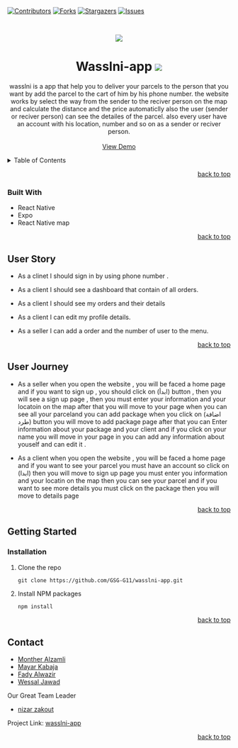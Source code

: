 <div id="top"></div>

[![Contributors][contributors-shield]][contributors-url]
[![Forks][forks-shield]][forks-url]
[![Stargazers][stars-shield]][stars-url]
[![Issues][issues-shield]][issues-url]


<!-- PROJECT LOGO -->
<br />
<div align="center">
    
![](https://i.imgur.com/CcZ37mM.png)

# Wasslni-app ![](https://i.imgur.com/5LJC22h.gif)

  <p align="center">
wasslni is a app that help you to deliver your parcels to the person that you want by add the parcel to the cart of him by his phone number. 
the website works by select the way from the sender to the reciver person on the map and calculate the distance and the price automaticlly also the user (sender or reciver person) can see the detailes of the parcel.
also every user have an account with his location, number and so on as a sender or reciver person.
    <br />
    <br />
        <a href=" https://expo.dev/@mkhatib/wasslni?fbclid=IwAR0mq1WgJVPjfw4WzYZlDosXXsHTtwFQoDSi_9aakjLxCvShReMnxLMGUg8">View Demo</a>
          <br />

  </p>
</div>



<!-- TABLE OF CONTENTS -->
<details>
  <summary>Table of Contents</summary>
  <ol>
    <li>
      <a href="#about-the-project">About The Project</a>
      <ul>
        <li><a href="#built-with">Built With</a></li>
        <li><a href="#user-journey">User Journey</a></li>
        <li><a href="#user-stories">User Stories</a></li>
      </ul>
    </li>
    <li>
      <a href="#getting-started">Getting Started</a>
      <ul>
        <li><a href="#prerequisites">Prerequisites</a></li>
        <li><a href="#installation">Installation</a></li>
      </ul>
    </li>
    <li><a href="#contact">Contact</a></li>
    <li><a href="#data-base">Database Schema</a></li>
  </ol>
</details>

<p align="right"><a href="#top">back to top</a></p>



### Built With 

* React Native
* Expo
* React Native map 




<p align="right"><a href="#top">back to top</a></p>

## User Story
- As a clinet I should sign in by using phone number .
- As a client I  should see a dashboard that contain of all orders.
- As a client I should see my orders and their details
- As a client I can edit my profile details.

- As a seller I can add a order and the number of user to the menu.


<p align="right"><a href="#top">back to top</a></p>

## User Journey

- As a seller when you open the website , you will be faced a home page and if you want to sign up , you  should click on (ابدأ) button , then you will see a sign up page , then you must enter your information and your locatoin on the map after that you will move to your page when you can see all your parceland you can add package when you click on (اضافة طرد)
button you will move to add package page after that you can Enter information about your package and your client and if you click on your name you will move in your page in you can add any information about youself and can edit it . 

- As a client when you open the website , you will be faced a home page and if you want to see your parcel you must have an account so click on (ابدا) then you will move to sign up page you must enter you information and your locatin on the map then you can see your parcel and if you want to see more details you must click on the package then you will move to details page  

<p align="right"><a href="#top">back to top</a></p>


<!-- GETTING STARTED -->
## Getting Started

### Installation

1. Clone the repo
   ```
   git clone https://github.com/GSG-G11/wasslni-app.git
   ```
2. Install NPM packages
   ```sh
   npm install
   ```

<p align="right"><a href="#top">back to top</a></p>






<!-- CONTACT -->
## Contact

* [Monther Alzamli](https://github.com/MontherIsmail)
* [Mayar Kabaja](https://github.com/mayar-kabaja)
* [Fady Alwazir](https://github.com/Fady-Alwazir)
* [Wessal Jawad](https://github.com/WessalJawad95)

Our Great Team Leader
* [nizar zakout](https://github.com/Nizar7zak)


Project Link: [wasslni-app](https://github.com/GSG-G11/wasslni-app)

<p align="right"><a href="#top">back to top</a></p>


<!-- MARKDOWN LINKS & IMAGES -->
<!-- https://www.markdownguide.org/basic-syntax/#reference-style-links -->
[contributors-shield]: https://img.shields.io/github/contributors/GSG-G11/wasslni-app?style=for-the-badge
[contributors-url]: https://github.com/GSG-G11/wasslni/graphs/contributors
[forks-shield]: https://img.shields.io/github/forks/GSG-G11/wasslni-app?style=for-the-badge
[forks-url]: https://github.com/GSG-G11/wasslni-app/network/members
[stars-shield]: https://img.shields.io/github/stars/GSG-G11/wasslni-app?style=for-the-badge
[stars-url]: https://github.com/GSG-G11/wasslni-app/stargazers
[issues-shield]: https://img.shields.io/github/issues/GSG-G11/wasslni-ap?style=for-the-badge
[issues-url]: https://github.com/GSG-G11/wasslni-app/issues
[product-screenshot]: images/screenshot.png
